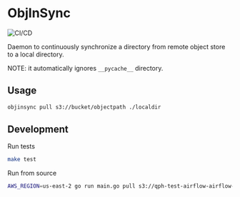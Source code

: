 ObjInSync
=========

![CI/CD](https://github.com/scribd/objinsync/workflows/CI/CD/badge.svg)

Daemon to continuously synchronize a directory from remote object store to a local directory.

NOTE: it automatically ignores `__pycache__` directory.


Usage
-----

```bash
objinsync pull s3://bucket/objectpath ./localdir
```


Development
------------

Run tests

```bash
make test
```

Run from source

```bash
AWS_REGION=us-east-2 go run main.go pull s3://qph-test-airflow-airflow-code/airflow_home/dags ./dags
```
